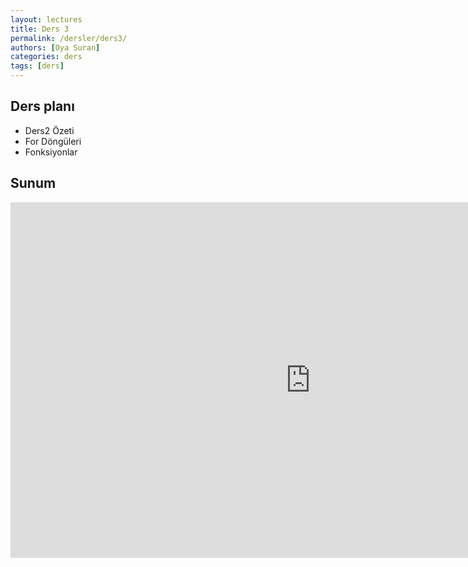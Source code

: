 ```yaml
---
layout: lectures
title: Ders 3
permalink: /dersler/ders3/
authors: [Oya Suran]
categories: ders
tags: [ders]
---
```


## Ders planı
- Ders2 Özeti
- For Döngüleri
- Fonksiyonlar

## Sunum
<!-- <iframe src="https://drive.google.com/file/d/1RKA9F0aOkykXLw_HiUDyVaaJ2urWSq8m/preview" width="640" height="480"></iframe> -->
<iframe src="https://drive.google.com/file/d/1RKA9F0aOkykXLw_HiUDyVaaJ2urWSq8m/embed?start=false&loop=false&delayms=3000" frameborder="0" width="960" height="569" allowfullscreen="true" mozallowfullscreen="true" webkitallowfullscreen="true"></iframe>
